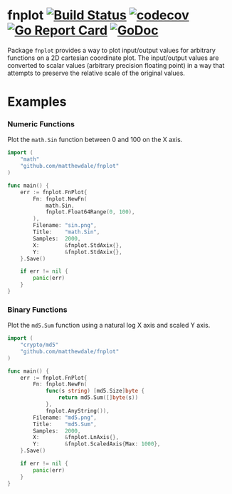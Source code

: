 # fnplot [![Build Status](https://travis-ci.org/matthewdale/fnplot.svg?branch=master)](https://travis-ci.org/matthewdale/fnplot) [![codecov](https://codecov.io/gh/matthewdale/fnplot/branch/master/graph/badge.svg)](https://codecov.io/gh/matthewdale/fnplot) [![Go Report Card](https://goreportcard.com/badge/github.com/matthewdale/fnplot)](https://goreportcard.com/report/github.com/matthewdale/fnplot) [![GoDoc](https://godoc.org/github.com/matthewdale/fnplot?status.svg)](https://godoc.org/github.com/matthewdale/fnplot)

Package `fnplot` provides a way to plot input/output values for arbitrary functions on a 2D cartesian coordinate plot. The input/output values are converted to scalar values (arbitrary precision floating point) in a way that attempts to preserve the relative scale of the original values.

# Examples

### Numeric Functions
Plot the `math.Sin` function between 0 and 100 on the X axis.

```go
import (
    "math"
    "github.com/matthewdale/fnplot"
)

func main() {
    err := fnplot.FnPlot{
        Fn: fnplot.NewFn(
            math.Sin,
            fnplot.Float64Range(0, 100),
        ),
        Filename: "sin.png",
        Title:    "math.Sin",
        Samples:  2000,
        X:        &fnplot.StdAxix{},
        Y:        &fnplot.StdAxix{},
    }.Save()

    if err != nil {
        panic(err)
    }
}
```

### Binary Functions
Plot the `md5.Sum` function using a natural log X axis and scaled Y axis.

```go
import (
    "crypto/md5"
    "github.com/matthewdale/fnplot"
)

func main() {
    err := fnplot.FnPlot{
        Fn: fnplot.NewFn(
            func(s string) [md5.Size]byte {
                return md5.Sum([]byte(s))
            },
            fnplot.AnyString()),
        Filename: "md5.png",
        Title:    "md5.Sum",
        Samples:  2000,
        X:        &fnplot.LnAxis{},
        Y:        &fnplot.ScaledAxis{Max: 1000},
    }.Save()

    if err != nil {
        panic(err)
    }
}
```
